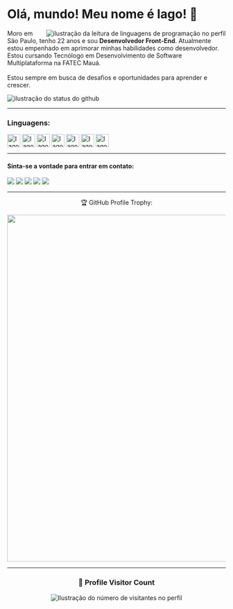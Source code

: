 <h1>Olá, mundo! Meu nome é Iago! 👋</h1>

<img align="right" src="https://github-readme-stats.vercel.app/api/top-langs/?username=iagoslopes&title_color=783c00&text_color=af552e&icon_color=783c00&bg_color=f8efd4&hide_langs_below=1" alt="ilustração da leitura de linguagens de programação no perfil"/>

<p align="left"> 
  Moro em São Paulo, tenho 22 anos e sou <strong>Desenvolvedor Front-End</strong>.
  Atualmente estou empenhado em aprimorar minhas habilidades como desenvolvedor. Estou cursando Tecnólogo em Desenvolvimento de Software Multiplataforma na FATEC Mauá.<br></br>
  Estou sempre em busca de desafios e oportunidades para aprender e crescer.
</p>
  
 <img src="https://github-readme-stats.vercel.app/api?username=iagoslopes&show_icons=true&title_color=783c00&text_color=af552e&icon_color=783c00&bg_color=f8efd4&cache_seconds=2300" alt="ilustração do status do github">

---

<div style="display: inline_block">
  <h3>Linguagens:</h3>
  <img align="center" alt="Iago-HTML" height="30" src="https://img.shields.io/badge/HTML5-E34F26?style=for-the-badge&logo=html5&logoColor=white">
  <img align="center" alt="Iago-CSS" height="30" src="https://img.shields.io/badge/CSS3-1572B6?style=for-the-badge&logo=css3&logoColor=white">
  <img align="center" alt="Iago-Js" height="30" src="https://img.shields.io/badge/JavaScript-F7DF1E?style=for-the-badge&logo=javascript&logoColor=black">
  <img align="center" alt="Iago-React" height="30" src="https://img.shields.io/badge/React-20232A?style=for-the-badge&logo=react&logoColor=61DAFB">
  <img align="center" alt="Iago-Node" height="30" src="https://img.shields.io/badge/Node.js-43853D?style=for-the-badge&logo=node.js&logoColor=white">
  <img align="center" alt="Iago-Mongo" height="30" src="https://img.shields.io/badge/MongoDB-4EA94B?style=for-the-badge&logo=mongodb&logoColor=white">
  <img align="center" alt="Iago-Firebase" height="30" src="https://img.shields.io/badge/Firebase-F29D0C?style=for-the-badge&logo=firebase&logoColor=white">
</div>
  
---

<div>
  <h4>Sinta-se a vontade para entrar em contato:</h4>
  <a href="https://www.linkedin.com/in/iago-souza-lopes-aa0094240/" target="_blank"><img src="https://img.shields.io/badge/-LinkedIn-%230077B5?style=for-the-badge&logo=linkedin&logoColor=white" target="_blank"></a> 
  <a href="https://wa.me/+5511963534341" target="_blank"><img src="https://img.shields.io/badge/WhatsApp-25D366?style=for-the-badge&logo=whatsapp&logoColor=white" target="_blank"></a> 
  <a href="mailto:iagodesouza2012@gmail.com"><img src="https://img.shields.io/badge/-Gmail-%23333?style=for-the-badge&logo=gmail&logoColor=white" target="_blank"></a>
  <a href="https://instagram.com/iagoslopes" target="_blank"><img src="https://img.shields.io/badge/-Instagram-%23E4405F?style=for-the-badge&logo=instagram&logoColor=white" target="_blank"></a>
  <a href="https://discord.gg/tPgRkBT8tq" target="_blank"><img src="https://img.shields.io/badge/Discord-7289DA?style=for-the-badge&logo=discord&logoColor=white" target="_blank"></a> 
</div>

---

<p align="center"> 🏆 GitHub Profile Trophy:</p>
<p align="center">
  <a
    href="https://github.com/ryo-ma/github-profile-trophy"
    title="repositório de troféus"
  >
    <img
      width="800"
      src="https://github-profile-trophy.vercel.app/?username=iagoslopes&column=8&theme=darkhub&no-frame=true&no-bg=true"
    />
  </a>
</p>

---

<div align="center">
  <h3><b>📍 Profile Visitor Count</b></h3>
</div>
<p align="center">
  <img
    src="https://profile-counter.glitch.me/iagoslopes/count.svg"
    alt="Ilustração do número de visitantes no perfil"
  />
</p>

